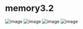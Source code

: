 # memory3.2
![image](https://github.com/user-attachments/assets/6bf01e12-3d78-40e5-96d2-4a872edf3dd7)
![image](https://github.com/user-attachments/assets/de034c0c-9cdc-469f-98f4-8f3ebd8c0cf2)
![image](https://github.com/user-attachments/assets/e45ba9b2-6623-4c21-8770-75cff48e600b)
![image](https://github.com/user-attachments/assets/71f27587-597d-4fd4-b0ad-72490f36708f)



